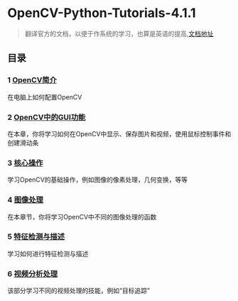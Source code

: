 # OpenCV-Python-Tutorials-4.1.1
> 翻译官方的文档，以便于作系统的学习，也算是英语的提高,[文档地址](https://docs.opencv.org/4.1.1/d6/d00/tutorial_py_root.html)
## 目录
### 1 [OpenCV简介](https://docs.opencv.org/4.1.1/da/df6/tutorial_py_table_of_contents_setup.html)
在电脑上如何配置OpenCV
### 2 [OpenCV中的GUI功能](https://docs.opencv.org/4.1.1/dc/d4d/tutorial_py_table_of_contents_gui.html)
在本章，你将学习如何在OpenCV中显示、保存图片和视频，使用鼠标控制事件和创建滑动条
### 3 [核心操作](https://docs.opencv.org/4.1.1/d7/d16/tutorial_py_table_of_contents_core.html)
学习OpenCV的基础操作，例如图像的像素处理，几何变换，等等
### 4 [图像处理](https://docs.opencv.org/4.1.1/d2/d96/tutorial_py_table_of_contents_imgproc.html)
在本章节，你将学习OpenCV中不同的图像处理的函数
### 5 [特征检测与描述](https://docs.opencv.org/4.1.1/db/d27/tutorial_py_table_of_contents_feature2d.html)
学习如何进行特征检测与描述
### 6 [视频分析处理](https://docs.opencv.org/4.1.1/da/dd0/tutorial_table_of_content_video.html)
该部分学习不同的视频处理的技能，例如“目标追踪”
 
